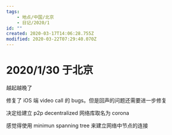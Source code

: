 ```yaml
---
tags:
    - 地点/中国/北京
    - 日记/2020/1
id: ""
created: 2020-03-17T14:06:28.755Z
modified: 2020-03-22T07:29:40.070Z
---
```


# 2020/1/30 于北京

<!-- @timer "date":"Thu Jan 30 2020 09:47:01 GMT+0800 (CST)" -->

越起越晚了

<!-- @timer "date":"Thu Jan 30 2020 14:13:10 GMT+0800 (CST)","duration":"about 4 hours" -->

修复了 iOS 端 video call 的 bugs。但是回声的问题还需要进一步修复

<!-- @timer "date":"Thu Jan 30 2020 18:14:52 GMT+0800 (CST)","duration":"about 4 hours" -->

决定给建立 p2p decentralized 网络库取名为 corona

<!-- @timer "date":"Thu Jan 30 2020 22:12:51 GMT+0800 (CST)","duration":"about 4 hours" -->

感觉得使用 minimun spanning tree 来建立网络中节点的连接
